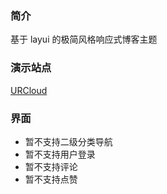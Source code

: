 ### 简介

基于 layui 的极简风格响应式博客主题

### 演示站点

[URCloud](https://www.urcloud.co)

### 界面

- 暂不支持二级分类导航
- 暂不支持用户登录
- 暂不支持评论
- 暂不支持点赞
